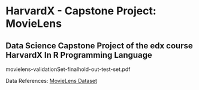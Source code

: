 # HarvardX - Capstone Project: MovieLens

## Data Science Capstone Project of the edx course HarvardX In R Programming Language

movielens-validationSet-finalhold-out-test-set.pdf

Data References: [MovieLens Dataset](http://files.grouplens.org/dataset/movielens/ml-10m.zip)



